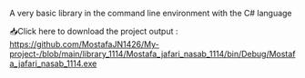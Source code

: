 A very basic library in the command line environment with the C# language

📥Click here to download the project output : https://github.com/MostafaJN1426/My-project-/blob/main/library_1114/Mostafa_jafari_nasab_1114/bin/Debug/Mostafa_jafari_nasab_1114.exe
